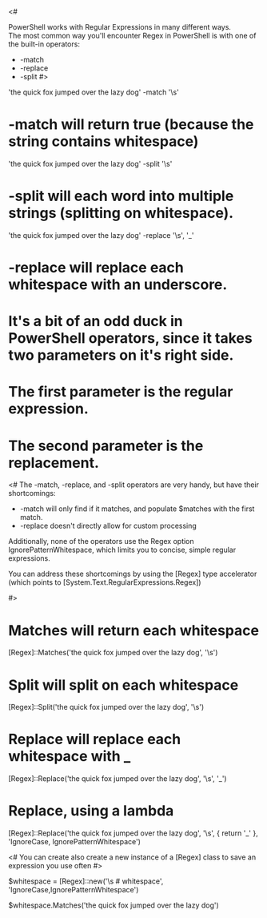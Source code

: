 <#

PowerShell works with Regular Expressions in many different ways.  
The most common way you'll encounter Regex in PowerShell is with one of the built-in operators:
* -match
* -replace
* -split
#>

'the quick fox jumped over the lazy dog' -match '\s' 
 # -match will return true (because the string contains whitespace)
  
 'the quick fox jumped over the lazy dog' -split '\s'
 # -split will each word into multiple strings (splitting on whitespace).
 
'the quick fox jumped over the lazy dog' -replace '\s', '_'
 # -replace will replace each whitespace with an underscore.  
 # It's a bit of an odd duck in PowerShell operators, since it takes two parameters on it's right side.
 # The first parameter is the regular expression.
 # The second parameter is the replacement.


<#
The -match, -replace, and -split operators are very handy, but have their shortcomings:

* -match will only find if it matches, and populate $matches with the first match.
* -replace doesn't directly allow for custom processing

Additionally, none of the operators use the Regex option IgnorePatternWhitespace, which limits you to concise, simple regular expressions.

You can address these shortcomings by using the [Regex] type accelerator (which points to [System.Text.RegularExpressions.Regex])

#>

 # Matches will return each whitespace
[Regex]::Matches('the quick fox jumped over the lazy dog', '\s')

 # Split will split on each whitespace
[Regex]::Split('the quick fox jumped over the lazy dog', '\s')

 # Replace will replace each whitespace with _
[Regex]::Replace('the quick fox jumped over the lazy dog', '\s', '_')

 # Replace, using a lambda
[Regex]::Replace('the quick fox jumped over the lazy dog', '\s', {
    return '_'
}, 'IgnoreCase, IgnorePatternWhitespace')


<#
You can create also create a new instance of a [Regex] class to save an expression you use often
#>

$whitespace = [Regex]::new('\s # whitespace', 'IgnoreCase,IgnorePatternWhitespace')

$whitespace.Matches('the quick fox jumped over the lazy dog')
